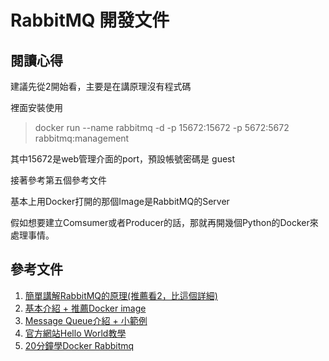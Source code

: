# RabbitMQ 開發文件


## 閱讀心得

建議先從2開始看，主要是在講原理沒有程式碼

裡面安裝使用

> docker run --name rabbitmq -d -p 15672:15672 -p 5672:5672 rabbitmq:management

其中15672是web管理介面的port，預設帳號密碼是 guest

接著參考第五個參考文件

基本上用Docker打開的那個Image是RabbitMQ的Server

假如想要建立Comsumer或者Producer的話，那就再開幾個Python的Docker來處理事情。

## 參考文件

1. [簡單講解RabbitMQ的原理(推薦看2，比這個詳細)](https://zamhuang.medium.com/rabbitmq-%E4%BA%94%E5%88%86%E9%90%98%E8%BC%95%E9%AC%86%E4%BA%86%E8%A7%A3-rabbitmq-%E9%81%8B%E4%BD%9C-fcaecbaa69d4)
2. [基本介紹 + 推薦Docker image](https://kucw.github.io/blog/2020/11/rabbitmq/)
3. [Message Queue介紹 + 小範例](https://ithelp.ithome.com.tw/articles/10238631)
4. [官方網站Hello World教學](https://www.rabbitmq.com/tutorials/tutorial-one-python.html)
5. [20分鐘學Docker Rabbitmq](https://www.architect.io/blog/2021-01-19/rabbitmq-docker-tutorial/)
